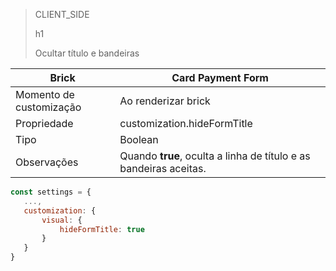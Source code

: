 > CLIENT_SIDE
>
> h1
>
> Ocultar título e bandeiras

| Brick | Card Payment Form |
|--- |--- |
| Momento de customização | Ao renderizar brick |
| Propriedade | customization.hideFormTitle |
| Tipo | Boolean |
| Observações | Quando **true**, oculta a linha de título e as bandeiras aceitas. |

```javascript
const settings = {
   ...,
   customization: {
       visual: {
           hideFormTitle: true
       }
   }
}
```